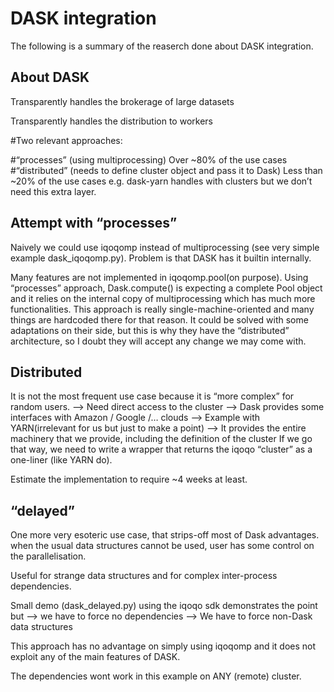 # DASK integration

The following is a summary of the reaserch done about DASK integration.

## About DASK

Transparently handles the brokerage of large datasets

Transparently handles the distribution to workers 

#Two relevant approaches:

#“processes” (using multiprocessing)
Over ~80% of the use cases
#“distributed” (needs to define cluster object and pass it to Dask)
Less than ~20% of the use cases
e.g. dask-yarn handles with clusters but we don’t need this extra layer.

## Attempt with “processes”

Naively we could use iqoqomp instead of multiprocessing (see very simple example dask_iqoqomp.py).
Problem is that DASK has it builtin internally.

Many features are not implemented in iqoqomp.pool(on purpose).
Using “processes” approach, Dask.compute() is expecting a complete Pool object and it relies on the internal copy of multiprocessing which has much more functionalities.
This approach is really single-machine-oriented and many things are hardcoded there for that reason.
It could be solved with some adaptations on their side, but this is why they have the “distributed” architecture, so I doubt they will accept any change we may come with.


## Distributed

It is not the most frequent use case because it is “more complex” for random users.
--> Need direct access to the cluster
        --> Dask provides some interfaces with Amazon / Google /… clouds
        --> Example with YARN(irrelevant for us but just to make a point)
            --> It provides the entire machinery that we provide, including the definition of the cluster
If we go that way, we need to write a wrapper that returns the iqoqo “cluster” as a one-liner (like YARN do).

Estimate the implementation to require ~4 weeks at least.

## “delayed”

One more very esoteric use case, that strips-off most of Dask advantages.
when the usual data structures cannot be used, user has some control on the parallelisation.

Useful for strange data structures and for complex inter-process dependencies.

Small demo (dask_delayed.py) using the iqoqo sdk demonstrates the point but
    --> we have to force no dependencies
    --> We have to force non-Dask data structures

This approach has no advantage on simply using iqoqomp and it does not exploit any of the main features of DASK.

The dependencies wont work in this example on ANY (remote) cluster.